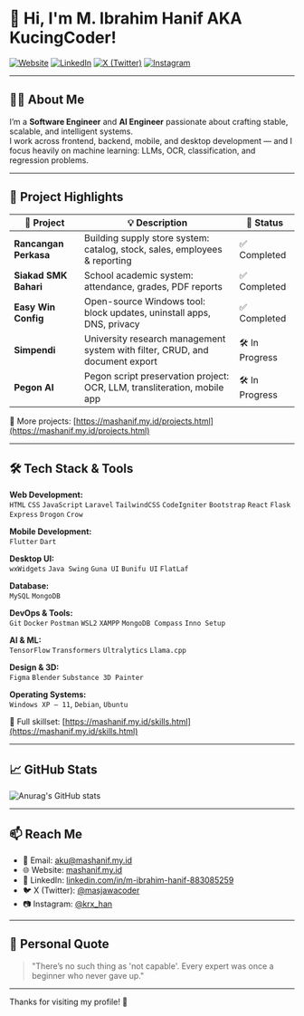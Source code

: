 # 👋 Hi, I'm M. Ibrahim Hanif AKA KucingCoder!

[![Website](https://img.shields.io/badge/Website-mashanif.my.id-blue?style=flat-square&logo=google-chrome)](https://mashanif.my.id)
[![LinkedIn](https://img.shields.io/badge/LinkedIn-M.%20Ibrahim%20Hanif-blue?style=flat-square&logo=linkedin)](https://www.linkedin.com/in/m-ibrahim-hanif-883085259)
[![X (Twitter)](https://img.shields.io/badge/X-@masjawacoder-1DA1F2?style=flat-square&logo=twitter)](https://x.com/masjawacoder)
[![Instagram](https://img.shields.io/badge/Instagram-@krx__han-E4405F?style=flat-square&logo=instagram)](https://instagram.com/krx_han)

---

## 👨‍💻 About Me

I’m a **Software Engineer** and **AI Engineer** passionate about crafting stable, scalable, and intelligent systems.  
I work across frontend, backend, mobile, and desktop development — and I focus heavily on machine learning: LLMs, OCR, classification, and regression problems.

---

## 🚀 Project Highlights

| 🔧 Project               | 💡 Description                                                                 | 📌 Status       |
|--------------------------|-------------------------------------------------------------------------------|-----------------|
| **Rancangan Perkasa**    | Building supply store system: catalog, stock, sales, employees & reporting   | ✅ Completed     |
| **Siakad SMK Bahari**    | School academic system: attendance, grades, PDF reports                      | ✅ Completed     |
| **Easy Win Config**      | Open-source Windows tool: block updates, uninstall apps, DNS, privacy        | ✅ Completed     |
| **Simpendi**             | University research management system with filter, CRUD, and document export | 🛠 In Progress   |
| **Pegon AI**             | Pegon script preservation project: OCR, LLM, transliteration, mobile app     | 🛠 In Progress   |

🔗 More projects: [https://mashanif.my.id/projects.html](https://mashanif.my.id/projects.html)

---

## 🛠️ Tech Stack & Tools

**Web Development:**  
`HTML` `CSS` `JavaScript` `Laravel` `TailwindCSS` `CodeIgniter` `Bootstrap` `React` `Flask` `Express` `Drogon` `Crow`

**Mobile Development:**  
`Flutter` `Dart`

**Desktop UI:**  
`wxWidgets` `Java Swing` `Guna UI` `Bunifu UI` `FlatLaf`

**Database:**  
`MySQL` `MongoDB`

**DevOps & Tools:**  
`Git` `Docker` `Postman` `WSL2` `XAMPP` `MongoDB Compass` `Inno Setup`

**AI & ML:**  
`TensorFlow` `Transformers` `Ultralytics` `Llama.cpp`

**Design & 3D:**  
`Figma` `Blender` `Substance 3D Painter`

**Operating Systems:**  
`Windows XP – 11`, `Debian`, `Ubuntu`

🧩 Full skillset: [https://mashanif.my.id/skills.html](https://mashanif.my.id/skills.html)

---

## 📈 GitHub Stats

![Anurag's GitHub stats](https://github-readme-stats-sigma-five.vercel.app/api?username=kucingcoder&show_icons=true&theme=merko&bg_color=00000000)

---

## 📫 Reach Me

- 📧 Email: aku@mashanif.my.id  
- 🌐 Website: [mashanif.my.id](https://mashanif.my.id)  
- 💼 LinkedIn: [linkedin.com/in/m-ibrahim-hanif-883085259](https://www.linkedin.com/in/m-ibrahim-hanif-883085259)  
- 🐦 X (Twitter): [@masjawacoder](https://x.com/masjawacoder)  
- 📷 Instagram: [@krx_han](https://instagram.com/krx_han)

---

## 🧠 Personal Quote

> "There’s no such thing as 'not capable'. Every expert was once a beginner who never gave up."

---

Thanks for visiting my profile! 🙏
